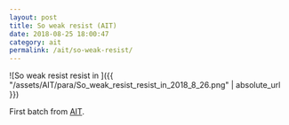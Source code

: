```yaml
---
layout: post
title: So weak resist (AIT)
date: 2018-08-25 18:00:47
category: ait
permalink: /ait/so-weak-resist/ 
---
```


![So weak resist resist in ]({{ "/assets/AIT/para/So_weak_resist_resist_in_2018_8_26.png" | absolute_url }})

First batch from [AIT](https://github.com/jchwenger/AIT).
